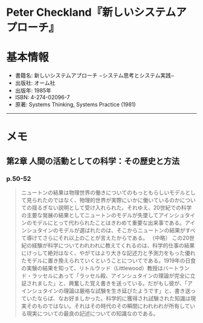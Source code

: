 Peter Checkland『新しいシステムアプローチ』
==========================================

# 基本情報

- 書籍名: 新しいシステムアプローチ −システム思考とシステム実践−
- 出版社: オーム社
- 出版年: 1985年
- ISBN: 4-274-02096-7
- 原著: Systems Thinking, Systems Practice (1981) 

----

# メモ

## 第2章 人間の活動としての科学：その歴史と方法

### p.50-52

> ニュートンの結果は物理世界の働きについてのもっともらしいモデルとして見られたのではなく、物理的世界が実際にいかに働いているのかについての揺るぎない説明として受け入れられた。それゆえ、20世紀での科学の主要な発展の結果としてニュートンのモデルが失墜してアインシュタインのモデルにとって代わられたことはきわめて重要な出来事である。アインシュタインのモデルが選ばれたのは、そこからニュートンの結果がすべて導けてさらにそれ以上のことが言えたからである。
> （中略）
> この20世紀の経験が科学についてわれわれに教えてくれるのは、科学的仕事の結果にけっして絶対はなく、やがてはより大きな記述力と予測力をもった優れたモデルに置き換えられていくということについてである。1919年の日食の実験の結果を知って、リトルウッド（Littlewood）教授はバートランド・ラッセルにあって「ラッセル殿、アインシュタインの理論が完全に立証されました」と、興奮した覚え書きを送っている。だがもし彼が、「アインシュタインの理論は厳格な試験を生き延びたようです」と、書き送っていたならば、なお好ましかった。科学的に獲得され試験された知識は現実そのものではない。それはその時代のその瞬間にわれわれが所有している現実についての最良の記述についての知識なのである。
